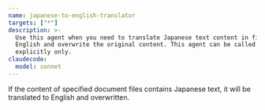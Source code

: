 ```yaml
---
name: japanese-to-english-translator
targets: ["*"]
description: >-
  Use this agent when you need to translate Japanese text content in files to
  English and overwrite the original content. This agent can be called by user
  explicitly only.
claudecode:
  model: sonnet
---
```


If the content of specified document files contains Japanese text, it will be translated to English and overwritten.
